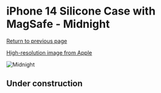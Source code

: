 # iPhone 14 Silicone Case with MagSafe - Midnight

[Return to previous page](/iphone_14)

[High-resolution image from Apple](https://store.storeimages.cdn-apple.com/8756/as-images.apple.com/is/MPTP3?wid=4500&hei=4500&fmt=png)

<div style="width: 500px"><img src="/everyphone/MPTP3.png" alt="Midnight"></div>

## Under construction
